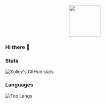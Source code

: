 <div id="header" align="center">
  <img src="https://media.giphy.com/media/M9gbBd9nbDrOTu1Mqx/giphy.gif" width="100"/>
</div>

### Hi there 👋


<!-- [![GitHub Streak](http://github-readme-streak-stats.herokuapp.com?user=soliev01&theme=dark&hide_border=true)](https://git.io/streak-stats) -->

### Stats
<!-- ![Soliev's GitHub stats](https://github-readme-stats.vercel.app/api?username=soliev01&show_icons=true&theme=transparent&hide=stars,issues,contribs) -->
![Soliev's GitHub stats](https://github-readme-stats.vercel.app/api?username=soliev01&show_icons=true&theme=transparent&hide=stars,issues,contribs&count_private=true)

### Languages
![Top Langs](https://github-readme-stats.vercel.app/api/top-langs/?username=soliev01&layout=compact&theme=transparent&count_private=true&langs_count=2)



<!--
**soliev01/soliev01** is a ✨ _special_ ✨ repository because its `README.md` (this file) appears on your GitHub profile.

Here are some ideas to get you started:

- 🔭 I’m currently working on ...
- 🌱 I’m currently learning ...
- 👯 I’m looking to collaborate on ...
- 🤔 I’m looking for help with ...
- 💬 Ask me about ...
- 📫 How to reach me: ...
- 😄 Pronouns: ...
- ⚡ Fun fact: ...
-->
